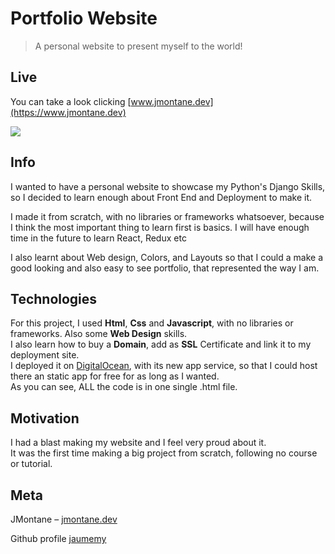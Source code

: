 # Portfolio Website
> A personal website to present myself to the world!       

## Live
You can take a look clicking [www.jmontane.dev](https://www.jmontane.dev)

![](jmontane.gif)


## Info

I wanted to have a personal website to showcase my Python's Django Skills, so I decided to learn enough about Front End and Deployment to make it.

I made it from scratch, with no libraries or frameworks whatsoever, because I think the most important thing to learn first is basics. I will have enough time in the future to learn React, Redux etc

I also learnt about Web design, Colors, and Layouts so that I could a make a good looking and also easy to see portfolio, that represented the way I am.
      


              
## Technologies

For this project, I used **Html**, **Css** and **Javascript**, with no libraries or frameworks. Also some **Web Design** skills.         
I also learn how to buy a **Domain**, add as **SSL** Certificate and link it to my deployment site.                
I deployed it on [DigitalOcean](https://www.digitalocean.com/), with its new app service, so that I could host there an static app for free for as long as I wanted.          
As you can see, ALL the code is in one single .html file.
               
               
                 
## Motivation

I had a blast making my website and I feel very proud about it.                  
It was the first time making a big project from scratch, following no course or tutorial.       
                       
                         
## Meta
                  
JMontane – [jmontane.dev](https://www.jmontane.dev)


Github profile [jaumemy](https://github.com/jaumemy/)




















